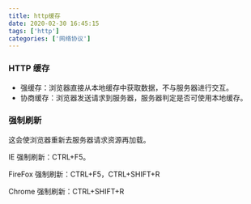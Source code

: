 ```yaml
---
title: http缓存
date: 2020-02-30 16:45:15
tags: ['http']
categories: ['网络协议']
---
```


### HTTP 缓存

- 强缓存：浏览器直接从本地缓存中获取数据，不与服务器进行交互。
- 协商缓存：浏览器发送请求到服务器，服务器判定是否可使用本地缓存。

### 强制刷新

这会使浏览器重新去服务器请求资源再加载。

IE 强制刷新：CTRL+F5。

FireFox 强制刷新：CTRL+F5，CTRL+SHIFT+R

Chrome 强制刷新：CTRL+SHIFT+R
